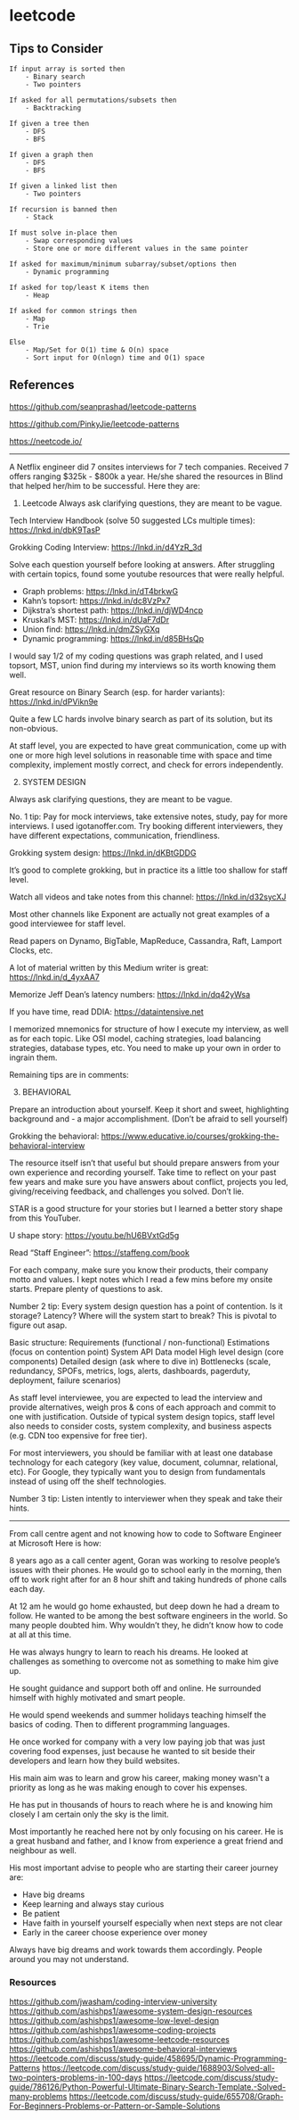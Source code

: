 # leetcode

## Tips to Consider

```
If input array is sorted then
    - Binary search
    - Two pointers

If asked for all permutations/subsets then
    - Backtracking

If given a tree then
    - DFS
    - BFS

If given a graph then
    - DFS
    - BFS

If given a linked list then
    - Two pointers

If recursion is banned then
    - Stack

If must solve in-place then
    - Swap corresponding values
    - Store one or more different values in the same pointer

If asked for maximum/minimum subarray/subset/options then
    - Dynamic programming

If asked for top/least K items then
    - Heap

If asked for common strings then
    - Map
    - Trie

Else
    - Map/Set for O(1) time & O(n) space
    - Sort input for O(nlogn) time and O(1) space
```

## References

<https://github.com/seanprashad/leetcode-patterns>

<https://github.com/PinkyJie/leetcode-patterns>

<https://neetcode.io/>

-----------

A Netflix engineer did 7 onsites interviews for 7 tech companies.  Received 7 offers ranging $325k - $800k a year. He/she shared the resources in Blind that helped her/him to be successful. Here they are:

1. Leetcode
Always ask clarifying questions, they are meant to be vague.

Tech Interview Handbook (solve 50 suggested LCs multiple times): https://lnkd.in/dbK9TasP

Grokking Coding Interview:
https://lnkd.in/d4YzR_3d

Solve each question yourself before looking at answers. After struggling with certain topics, found some youtube resources that were really helpful.

- Graph problems: https://lnkd.in/dT4brkwG
- Kahn’s topsort: https://lnkd.in/dc8VzPx7
- Dijkstra’s shortest path: https://lnkd.in/djWD4ncp
- Kruskal’s MST: https://lnkd.in/dUaF7dDr
- Union find: https://lnkd.in/dmZSyGXq
- Dynamic programming: https://lnkd.in/d85BHsQp

I would say 1/2 of my coding questions was graph related, and I used topsort, MST, union find during my interviews so its worth knowing them well.

Great resource on Binary Search (esp. for harder variants): https://lnkd.in/dPVikn9e

Quite a few LC hards involve binary search as part of its solution, but its non-obvious.

At staff level, you are expected to have great communication, come up with one or more high level solutions in reasonable time with space and time complexity, implement mostly correct, and check for errors independently.

2. SYSTEM DESIGN

Always ask clarifying questions, they are meant to be vague.

No. 1 tip: Pay for mock interviews, take extensive notes, study, pay for more interviews. I used igotanoffer.com. Try booking different interviewers, they have different expectations, communication, friendliness.

Grokking system design: https://lnkd.in/dKBtGDDG

It’s good to complete grokking, but in practice its a little too shallow for staff level.

Watch all videos and take notes from this channel: https://lnkd.in/d32sycXJ

Most other channels like Exponent are actually not great examples of a good interviewee for staff level.

Read papers on Dynamo, BigTable, MapReduce, Cassandra, Raft, Lamport Clocks, etc.

A lot of material written by this Medium writer is great: https://lnkd.in/d_4yxAA7

Memorize Jeff Dean’s latency numbers: https://lnkd.in/dq42yWsa

If you have time, read DDIA: https://dataintensive.net

I memorized mnemonics for structure of how I execute my interview, as well as for each topic. Like OSI model, caching strategies, load balancing strategies, database types, etc. You need to make up your own in order to ingrain them.


Remaining tips are in comments:

3. BEHAVIORAL

Prepare an introduction about yourself. Keep it short and sweet, highlighting background and - a major accomplishment. (Don’t be afraid to sell yourself)

Grokking the behavioral: https://www.educative.io/courses/grokking-the-behavioral-interview

The resource itself isn’t that useful but should prepare answers from your own experience and recording yourself. Take time to reflect on your past few years and make sure you have answers about conflict, projects you led, giving/receiving feedback, and challenges you solved. Don’t lie.

STAR is a good structure for your stories but I learned a better story shape from this YouTuber.

U shape story: https://youtu.be/hU6BVxtGd5g

Read “Staff Engineer”: https://staffeng.com/book

For each company, make sure you know their products, their company motto and values. I kept notes which I read a few mins before my onsite starts. Prepare plenty of questions to ask.

Number 2 tip: Every system design question has a point of contention. Is it storage? Latency? Where will the system start to break? This is pivotal to figure out asap.

Basic structure:
Requirements (functional / non-functional)
Estimations (focus on contention point)
System API
Data model
High level design (core components)
Detailed design (ask where to dive in)
Bottlenecks (scale, redundancy, SPOFs, metrics, logs, alerts, dashboards, pagerduty, deployment, failure scenarios)

As staff level interviewee, you are expected to lead the interview and provide alternatives, weigh pros & cons of each approach and commit to one with justification. Outside of typical system design topics, staff level also needs to consider costs, system complexity, and business aspects (e.g. CDN too expensive for free tier).

For most interviewers, you should be familiar with at least one database technology for each category (key value, document, columnar, relational, etc). For Google, they typically want you to design from fundamentals instead of using off the shelf technologies.

Number 3 tip: Listen intently to interviewer when they speak and take their hints.

------------------------------------------
From call centre agent and not knowing how to code to Software Engineer at Microsoft 
Here is how: 

8 years ago as a call center agent, Goran was working to resolve people’s issues with their phones. He would go to school early in the morning, then off to work right after for an 8 hour shift and taking hundreds of phone calls each day. 

At 12 am he would go home exhausted, but deep down he had a dream to follow. He wanted to be among the best software engineers in the world. So many people doubted him. Why wouldn’t they, he didn’t know how to code at all at this time. 

He was always hungry to learn to reach his dreams. He looked at challenges as something to overcome not as something to make him give up.

He sought guidance and support both off and online. He surrounded himself with highly motivated and smart people.

He would spend weekends and summer holidays teaching himself the basics of coding. Then to different programming languages. 

He once worked for company with a very low paying job that was just covering food expenses, just because he wanted to sit beside their developers and learn how they build websites. 

His main aim was to learn and grow his career, making money wasn't a priority as long as he was making enough to cover his expenses. 

He has put in thousands of hours to reach where he is and knowing him closely I am certain only the sky is the limit.

Most importantly he reached here not by only focusing on his career. He is a great husband and father, and I know from experience a great friend and neighbour as well.

His most important advise to people who are starting their career journey are: 
 
 - Have big dreams
 - Keep learning and always stay curious
 - Be patient
 - Have faith in yourself  yourself especially when next steps are not clear
 - Early in the career choose experience over money

Always have big dreams and work towards them accordingly. People around you may not understand.

### Resources
https://github.com/jwasham/coding-interview-university
https://github.com/ashishps1/awesome-system-design-resources
https://github.com/ashishps1/awesome-low-level-design
https://github.com/ashishps1/awesome-coding-projects
https://github.com/ashishps1/awesome-leetcode-resources
https://github.com/ashishps1/awesome-behavioral-interviews
https://leetcode.com/discuss/study-guide/458695/Dynamic-Programming-Patterns
https://leetcode.com/discuss/study-guide/1688903/Solved-all-two-pointers-problems-in-100-days
https://leetcode.com/discuss/study-guide/786126/Python-Powerful-Ultimate-Binary-Search-Template.-Solved-many-problems
https://leetcode.com/discuss/study-guide/655708/Graph-For-Beginners-Problems-or-Pattern-or-Sample-Solutions
